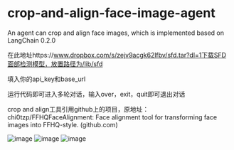 # crop-and-align-face-image-agent
An agent can crop and align face images, which is implemented based on LangChain 0.2.0
​

在此地址https://www.dropbox.com/s/zejv9acgk62lfbv/sfd.tar?dl=1下载SFD面部检测模型，放置路径为/lib/sfd

​填入你的api_key和base_url

运行代码即可进入多轮对话，输入over，exit，quit即可退出对话

crop and align工具引用github上的项目，原地址：chi0tzp/FFHQFaceAlignment: Face alignment tool for transforming face images into FFHQ-style. (github.com)

![image](https://github.com/user-attachments/assets/2b34c622-d7c1-46e4-8208-01da3312f45c)
![image](https://github.com/user-attachments/assets/670bb2dd-b2df-440a-b406-e51c05000c3c)
![image](https://github.com/user-attachments/assets/1a03baab-712c-4b51-b515-e95544784146)

